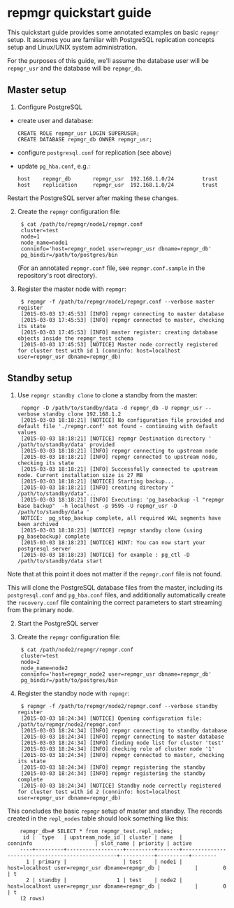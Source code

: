 repmgr quickstart guide
=======================

This quickstart guide provides some annotated examples on basic
`repmgr` setup. It assumes you are familiar with PostgreSQL replication
concepts setup and Linux/UNIX system administration.

For the purposes of this guide, we'll assume the database user will be
`repmgr_usr` and the database will be `repmgr_db`.


Master setup
------------

1. Configure PostgreSQL

  - create user and database:

	```
	CREATE ROLE repmgr_usr LOGIN SUPERUSER;
	CREATE DATABASE repmgr_db OWNER repmgr_usr;
	```

  - configure `postgresql.conf` for replication (see above)

  - update `pg_hba.conf`, e.g.:

	```
	host    repmgr_db       repmgr_usr  192.168.1.0/24         trust
	host    replication     repmgr_usr  192.168.1.0/24         trust
	```

  Restart the PostgreSQL server after making these changes.

2. Create the `repmgr` configuration file:

        $ cat /path/to/repmgr/node1/repmgr.conf
        cluster=test
        node=1
        node_name=node1
        conninfo='host=repmgr_node1 user=repmgr_usr dbname=repmgr_db'
        pg_bindir=/path/to/postgres/bin

   (For an annotated `repmgr.conf` file, see `repmgr.conf.sample` in the
   repository's root directory).

3. Register the master node with `repmgr`:

        $ repmgr -f /path/to/repmgr/node1/repmgr.conf --verbose master register
        [2015-03-03 17:45:53] [INFO] repmgr connecting to master database
        [2015-03-03 17:45:53] [INFO] repmgr connected to master, checking its state
        [2015-03-03 17:45:53] [INFO] master register: creating database objects inside the repmgr_test schema
        [2015-03-03 17:45:53] [NOTICE] Master node correctly registered for cluster test with id 1 (conninfo: host=localhost user=repmgr_usr dbname=repmgr_db)

Standby setup
-------------

1. Use `repmgr standby clone` to clone a standby from the master:

        repmgr -D /path/to/standby/data -d repmgr_db -U repmgr_usr --verbose standby clone 192.168.1.2
        [2015-03-03 18:18:21] [NOTICE] No configuration file provided and default file './repmgr.conf' not found - continuing with default values
        [2015-03-03 18:18:21] [NOTICE] repmgr Destination directory ' /path/to/standby/data' provided
        [2015-03-03 18:18:21] [INFO] repmgr connecting to upstream node
        [2015-03-03 18:18:21] [INFO] repmgr connected to upstream node, checking its state
        [2015-03-03 18:18:21] [INFO] Successfully connected to upstream node. Current installation size is 27 MB
        [2015-03-03 18:18:21] [NOTICE] Starting backup...
        [2015-03-03 18:18:21] [INFO] creating directory " /path/to/standby/data"...
        [2015-03-03 18:18:21] [INFO] Executing: 'pg_basebackup -l "repmgr base backup"  -h localhost -p 9595 -U repmgr_usr -D  /path/to/standby/data '
        NOTICE:  pg_stop_backup complete, all required WAL segments have been archived
        [2015-03-03 18:18:23] [NOTICE] repmgr standby clone (using pg_basebackup) complete
        [2015-03-03 18:18:23] [NOTICE] HINT: You can now start your postgresql server
        [2015-03-03 18:18:23] [NOTICE] for example : pg_ctl -D  /path/to/standby/data start

  Note that at this point it does not matter if the `repmgr.conf` file is not found.

  This will clone the PostgreSQL database files from the master, including its
  `postgresql.conf` and `pg_hba.conf` files, and additionally automatically create
  the `recovery.conf` file containing the correct parameters to start streaming
  from the primary node.

2. Start the PostgreSQL server

3. Create the `repmgr` configuration file:

        $ cat /path/node2/repmgr/repmgr.conf
        cluster=test
        node=2
        node_name=node2
        conninfo='host=repmgr_node2 user=repmgr_usr dbname=repmgr_db'
        pg_bindir=/path/to/postgres/bin

4. Register the standby node with `repmgr`:

        $ repmgr -f /path/to/repmgr/node2/repmgr.conf --verbose standby register
        [2015-03-03 18:24:34] [NOTICE] Opening configuration file: /path/to/repmgr/node2/repmgr.conf
        [2015-03-03 18:24:34] [INFO] repmgr connecting to standby database
        [2015-03-03 18:24:34] [INFO] repmgr connecting to master database
        [2015-03-03 18:24:34] [INFO] finding node list for cluster 'test'
        [2015-03-03 18:24:34] [INFO] checking role of cluster node '1'
        [2015-03-03 18:24:34] [INFO] repmgr connected to master, checking its state
        [2015-03-03 18:24:34] [INFO] repmgr registering the standby
        [2015-03-03 18:24:34] [INFO] repmgr registering the standby complete
        [2015-03-03 18:24:34] [NOTICE] Standby node correctly registered for cluster test with id 2 (conninfo: host=localhost user=repmgr_usr dbname=repmgr_db)


This concludes the basic `repmgr` setup of master and standby. The records
created in the `repl_nodes` table should look something like this:

        repmgr_db=# SELECT * from repmgr_test.repl_nodes;
         id |  type   | upstream_node_id | cluster | name  |                     conninfo                    | slot_name | priority | active
        ----+---------+------------------+---------+-------+-------------------------------------------------+-----------+----------+--------
          1 | primary |                  | test    | node1 | host=localhost user=repmgr_usr dbname=repmgr_db |           |        0 | t
          2 | standby |                1 | test    | node2 | host=localhost user=repmgr_usr dbname=repmgr_db |           |        0 | t
        (2 rows)

